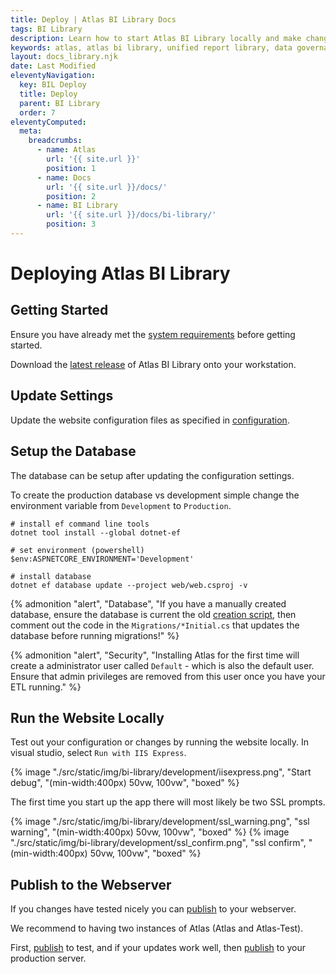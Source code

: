```yaml
---
title: Deploy | Atlas BI Library Docs
tags: BI Library
description: Learn how to start Atlas BI Library locally and make changes to the codebase. Settings are kept in json files.
keywords: atlas, atlas bi library, unified report library, data governance, database, deploy, running locally
layout: docs_library.njk
date: Last Modified
eleventyNavigation:
  key: BIL Deploy
  title: Deploy
  parent: BI Library
  order: 7
eleventyComputed:
  meta:
    breadcrumbs:
      - name: Atlas
        url: '{{ site.url }}'
        position: 1
      - name: Docs
        url: '{{ site.url }}/docs/'
        position: 2
      - name: BI Library
        url: '{{ site.url }}/docs/bi-library/'
        position: 3
---
```


# Deploying Atlas BI Library

## Getting Started

Ensure you have already met the [system requirements](/docs/bi-library/deploy/requirements/) before getting started.

Download the [latest release](https://github.com/atlas-bi/atlas-bi-library/releases) of Atlas BI Library onto your workstation.

## Update Settings

Update the website configuration files as specified in [configuration](/docs/bi-library/deploy/configuration).

## Setup the Database

The database can be setup after updating the configuration settings.

To create the production database vs development simple change the environment variable from `Development` to `Production`.

```
# install ef command line tools
dotnet tool install --global dotnet-ef

# set environment (powershell)
$env:ASPNETCORE_ENVIRONMENT='Development'

# install database
dotnet ef database update --project web/web.csproj -v
```

{% admonition
   "alert",
   "Database",
   "If you have a manually created database, ensure the database is current the old [creation script](https://github.com/atlas-bi/atlas-bi-library/blob/2d961e765106c26044ec29f415573d1d8e385c7e/web/atlas-creation_script.sql), then comment out the code in the `Migrations/*Initial.cs` that updates the database before running migrations!"
%}

{% admonition
   "alert",
   "Security",
   "Installing Atlas for the first time will create a administrator user called `Default` - which is also the default user. Ensure that admin privileges are removed from this user once you have your ETL running."
%}

## Run the Website Locally

Test out your configuration or changes by running the website locally. In visual studio, select `Run with IIS Express`.

{% image "./src/static/img/bi-library/development/iisexpress.png", "Start debug", "(min-width:400px) 50vw, 100vw", "boxed" %}

The first time you start up the app there will most likely be two SSL prompts.

{% image "./src/static/img/bi-library/development/ssl_warning.png", "ssl warning", "(min-width:400px) 50vw, 100vw", "boxed" %}
{% image "./src/static/img/bi-library/development/ssl_confirm.png", "ssl confirm", "(min-width:400px) 50vw, 100vw", "boxed" %}

## Publish to the Webserver

If you changes have tested nicely you can [publish](/docs/bi-library/publish) to your webserver.

We recommend to having two instances of Atlas (Atlas and Atlas-Test).

First, [publish](/docs/bi-library/publish) to test, and if your updates work well, then [publish](/docs/bi-library/publish) to your production server.
